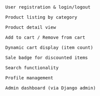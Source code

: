 <pre>User registration & login/logout

Product listing by category

Product detail view

Add to cart / Remove from cart

Dynamic cart display (item count)

Sale badge for discounted items

Search functionality

Profile management

Admin dashboard (via Django admin)</pre>
